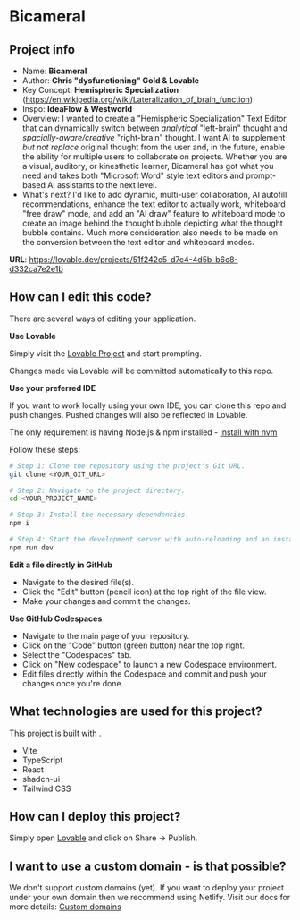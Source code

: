 # Bicameral

## Project info

* Name: **Bicameral**
* Author: **Chris "dysfunctioning" Gold & Lovable**
* Key Concept: **Hemispheric Specialization** (https://en.wikipedia.org/wiki/Lateralization_of_brain_function)
* Inspo: **IdeaFlow & Westworld**
* Overview: I wanted to create a "Hemispheric Specialization" Text Editor that can dynamically switch between _analytical_ "left-brain" thought and _spacially-aware/creative_ "right-brain" thought.  I want AI to supplement _but not replace_ original thought from the user and, in the future, enable the ability for multiple users to collaborate on projects. Whether you are a visual, auditory, or kinesthetic learner, Bicameral has got what you need and takes both "Microsoft Word" style text editors and prompt-based AI assistants to the next level.
* What's next? I'd like to add dynamic, multi-user collaboration, AI autofill recommendations, enhance the text editor to actually work, whiteboard "free draw" mode, and add an "AI draw" feature to whiteboard mode to create an image behind the thought bubble depicting what the thought bubble contains. Much more consideration also needs to be made on the conversion between the text editor and whiteboard modes.

**URL**: https://lovable.dev/projects/51f242c5-d7c4-4d5b-b6c8-d332ca7e2e1b

## How can I edit this code?

There are several ways of editing your application.

**Use Lovable**

Simply visit the [Lovable Project](https://lovable.dev/projects/51f242c5-d7c4-4d5b-b6c8-d332ca7e2e1b) and start prompting.

Changes made via Lovable will be committed automatically to this repo.

**Use your preferred IDE**

If you want to work locally using your own IDE, you can clone this repo and push changes. Pushed changes will also be reflected in Lovable.

The only requirement is having Node.js & npm installed - [install with nvm](https://github.com/nvm-sh/nvm#installing-and-updating)

Follow these steps:

```sh
# Step 1: Clone the repository using the project's Git URL.
git clone <YOUR_GIT_URL>

# Step 2: Navigate to the project directory.
cd <YOUR_PROJECT_NAME>

# Step 3: Install the necessary dependencies.
npm i

# Step 4: Start the development server with auto-reloading and an instant preview.
npm run dev
```

**Edit a file directly in GitHub**

- Navigate to the desired file(s).
- Click the "Edit" button (pencil icon) at the top right of the file view.
- Make your changes and commit the changes.

**Use GitHub Codespaces**

- Navigate to the main page of your repository.
- Click on the "Code" button (green button) near the top right.
- Select the "Codespaces" tab.
- Click on "New codespace" to launch a new Codespace environment.
- Edit files directly within the Codespace and commit and push your changes once you're done.

## What technologies are used for this project?

This project is built with .

- Vite
- TypeScript
- React
- shadcn-ui
- Tailwind CSS

## How can I deploy this project?

Simply open [Lovable](https://lovable.dev/projects/51f242c5-d7c4-4d5b-b6c8-d332ca7e2e1b) and click on Share -> Publish.

## I want to use a custom domain - is that possible?

We don't support custom domains (yet). If you want to deploy your project under your own domain then we recommend using Netlify. Visit our docs for more details: [Custom domains](https://docs.lovable.dev/tips-tricks/custom-domain/)
